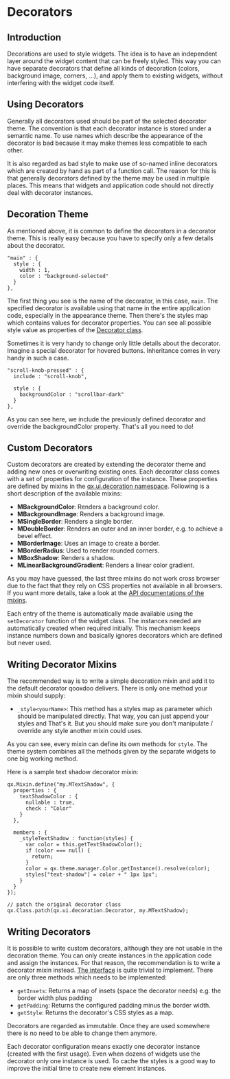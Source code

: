 Decorators
==========

Introduction
------------

Decorations are used to style widgets. The idea is to have an
independent layer around the widget content that can be freely styled.
This way you can have separate decorators that define all kinds of
decoration (colors, background image, corners, ...), and apply them to
existing widgets, without interfering with the widget code itself.

Using Decorators
----------------

Generally all decorators used should be part of the selected decorator
theme. The convention is that each decorator instance is stored under a
semantic name. To use names which describe the appearance of the
decorator is bad because it may make themes less compatible to each
other.

It is also regarded as bad style to make use of so-named inline
decorators which are created by hand as part of a function call. The
reason for this is that generally decorators defined by the theme may be
used in multiple places. This means that widgets and application code
should not directly deal with decorator instances.

Decoration Theme
----------------

As mentioned above, it is common to define the decorators in a decorator
theme. This is really easy because you have to specify only a few
details about the decorator.

    "main" : {
      style : {
        width : 1,
        color : "background-selected"
      }
    },

The first thing you see is the name of the decorator, in this case,
`main`. The specified decorator is available using that name in the
entire application code, especially in the appearance theme. Then
there's the styles map which contains values for decorator properties.
You can see all possible style value as properties of the [Decorator
class](http://demo.qooxdoo.org/%{version}/apiviewer/#qx.ui.decoration.Decorator).

Sometimes it is very handy to change only little details about the
decorator. Imagine a special decorator for hovered buttons. Inheritance
comes in very handy in such a case.

    "scroll-knob-pressed" : {
      include : "scroll-knob",

      style : {
        backgroundColor : "scrollbar-dark"
      }
    },

As you can see here, we include the previously defined decorator and
override the backgroundColor property. That's all you need to do!

Custom Decorators
-----------------

Custom decorators are created by extending the decorator theme and
adding new ones or overwriting existing ones. Each decorator class comes
with a set of properties for configuration of the instance. These
properties are defined by mixins in the [qx.ui.decoration
namespace](http://demo.qooxdoo.org/%{version}/apiviewer/#qx.ui.decoration).
Following is a short description of the available mixins:

-   **MBackgroundColor**: Renders a background color.
-   **MBackgroundImage**: Renders a background image.
-   **MSingleBorder**: Renders a single border.
-   **MDoubleBorder**: Renders an outer and an inner border, e.g. to
    achieve a bevel effect.
-   **MBorderImage**: Uses an image to create a border.
-   **MBorderRadius**: Used to render rounded corners.
-   **MBoxShadow**: Renders a shadow.
-   **MLinearBackgroundGradient**: Renders a linear color gradient.

As you may have guessed, the last three mixins do not work cross browser
due to the fact that they rely on CSS properties not available in all
browsers. If you want more details, take a look at the [API
documentations of the
mixins](http://demo.qooxdoo.org/current/apiviewer/#qx.ui.decoration).

Each entry of the theme is automatically made available using the
`setDecorator` function of the widget class. The instances needed are
automatically created when required initially. This mechanism keeps
instance numbers down and basically ignores decorators which are defined
but never used.

Writing Decorator Mixins
------------------------

The recommended way is to write a simple decoration mixin and add it to
the default decorator qooxdoo delivers. There is only one method your
mixin should supply:

-   `_style<yourName>`: This method has a styles map as parameter which
    should be manipulated directly. That way, you can just append your
    styles and That's it. But you should make sure you don't manipulate
    / override any style another mixin could uses.

As you can see, every mixin can define its own methods for `style`. The
theme system combines all the methods given by the separate widgets to
one big working method.

Here is a sample text shadow decorator mixin:

    qx.Mixin.define("my.MTextShadow", {
      properties : {
        textShadowColor : {
          nullable : true,
          check : "Color"
        }
      },

      members : {
        _styleTextShadow : function(styles) {
          var color = this.getTextShadowColor();
          if (color === null) {
            return;
          }
          color = qx.theme.manager.Color.getInstance().resolve(color);
          styles["text-shadow"] = color + " 1px 1px";
        }
      }
    });

    // patch the original decorator class
    qx.Class.patch(qx.ui.decoration.Decorator, my.MTextShadow);

Writing Decorators
------------------

It is possible to write custom decorators, although they are not usable
in the decoration theme. You can only create instances in the
application code and assign the instances. For that reason, the
recommendation is to write a decorator mixin instead. [The
interface](http://demo.qooxdoo.org/%{version}/apiviewer/#qx.ui.decoration.IDecorator)
is quite trivial to implement. There are only three methods which needs
to be implemented:

-   `getInsets`: Returns a map of insets (space the decorator needs)
    e.g. the border width plus padding
-   `getPadding`: Returns the configured padding minus the border width.
-   `getStyle`: Returns the decorator's CSS styles as a map.

Decorators are regarded as immutable. Once they are used somewhere there
is no need to be able to change them anymore.

Each decorator configuration means exactly one decorator instance
(created with the first usage). Even when dozens of widgets use the
decorator only one instance is used. To cache the styles is a good way
to improve the initial time to create new element instances.
